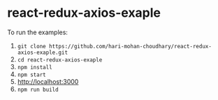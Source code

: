 # react-redux-axios-exaple

To run the examples:

1. `git clone https://github.com/hari-mohan-choudhary/react-redux-axios-exaple.git`
2. `cd react-redux-axios-exaple`
3. `npm install`
4. `npm start`
5. [http://localhost:3000](http://localhost:3000)
6. `npm run build`
